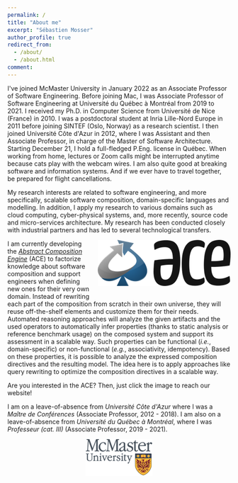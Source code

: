 ```yaml
---
permalink: /
title: "About me"
excerpt: "Sébastien Mosser"
author_profile: true
redirect_from:
  - /about/
  - /about.html
comment:
---
```




I've joined McMaster University in January 2022 as an Associate Professor of Software Engineering. Before joining Mac, I was Associate Professor of Software Engineering at Université du Québec à Montréal from 2019 to 2021. I received my Ph.D. in Computer Science from Université de Nice (France) in 2010. I was a postdoctoral student at Inria Lille-Nord Europe in 2011 before joining SINTEF (Oslo, Norway) as a research scientist. I then joined Université Côte d'Azur in 2012, where I was Assistant and then Associate Professor, in charge of the Master of Software Architecture. Starting December 21, I hold a full-fledged P.Eng. license in Québec. When working from home, lectures or Zoom calls might be interrupted anytime because cats play with the webcam wires. I am also quite good at breaking software and information systems. And if we ever have to travel together, be prepared for flight cancellations.

My research interests are related to software engineering, and more specifically, scalable software composition, domain-specific languages and modelling. In addition, I apply my research to various domains such as cloud computing, cyber-physical systems, and, more recently, source code and micro-services architecture. My research has been conducted closely with industrial partners and has led to several technological transfers.


<div style="float:right; margin-bottom: 1em; margin-left: 1em;">
  <a href="https://ace-design.github.io/" target="_blank"><img src="/images/ACE-blue-M.png" /></a>
</div>

I am currently developing the [_Abstract Composition Engine_](https://ace-design.github.io/) (ACE) to factorize knowledge about software composition and support engineers when defining new ones for their very own domain. Instead of rewriting each part of the composition from scratch in their own universe, they will reuse off-the-shelf elements and customize them for their needs. Automated reasoning approaches will analyze the given artifacts and the used operators to automatically infer properties (thanks to static analysis or reference benchmark usage) on the composed system and support its assessment in a scalable way. Such properties can be functional (_i.e._, domain-specific) or non-functional (_e.g._, associativity, idempotency).  Based on these properties, it is possible to analyze the expressed composition directives and the resulting model. The idea here is to apply approaches like query rewriting to optimize the composition directives in a scalable way.

Are you interested in the ACE? Then, just click the image to reach our website!



I am on a leave-of-absence from _Université Côte d'Azur_ where I was a _Maître de Conférences_ (Associate Professor, 2012 - 2018). I am also on a leave-of-absence from _Université du Québec à Montréal_, where I was _Professeur (cat. III)_ (Associate Professor, 2019 - 2021).

<div align="center">
  <a href="https://www.eng.mcmaster.ca/cas/" target="_blank"><img src="/images/mcmaster-logo.png" /></a>
</div>